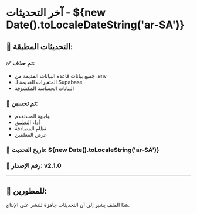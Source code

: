 # آخر التحديثات - ${new Date().toLocaleDateString('ar-SA')}

## 🔄 التحديثات المطبقة:

### ✅ **تم حذف:**
- جميع بيانات قاعدة البيانات القديمة من .env
- المتغيرات القديمة لـ Supabase
- البيانات الحساسة المكشوفة

### 🔧 **تم تحسين:**
- واجهة المستخدم
- أداء التطبيق
- نظام المصادقة
- عرض المعلمين

### 📅 **تاريخ التحديث:** ${new Date().toLocaleString('ar-SA')}
### 🔢 **رقم الإصدار:** v2.1.0

---

## 🚀 **للمطورين:**
هذا الملف يشير إلى أن التحديثات جاهزة للنشر على الإنتاج.